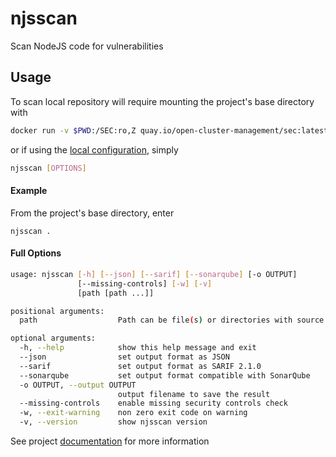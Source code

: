 # njsscan
Scan NodeJS code for vulnerabilities

## Usage
To scan local repository will require mounting the project's base directory with 
```bash
docker run -v $PWD:/SEC:ro,Z quay.io/open-cluster-management/sec:latest njsscan [OPTIONS]
```

or if using the [local configuration](../../README.md#local-configuration), simply
```bash
njsscan [OPTIONS]
```

#### Example
From the project's base directory, enter
```
njsscan .
```

#### Full Options
```bash
usage: njsscan [-h] [--json] [--sarif] [--sonarqube] [-o OUTPUT]
               [--missing-controls] [-w] [-v]
               [path [path ...]]

positional arguments:
  path                  Path can be file(s) or directories with source code

optional arguments:
  -h, --help            show this help message and exit
  --json                set output format as JSON
  --sarif               set output format as SARIF 2.1.0
  --sonarqube           set output format compatible with SonarQube
  -o OUTPUT, --output OUTPUT
                        output filename to save the result
  --missing-controls    enable missing security controls check
  -w, --exit-warning    non zero exit code on warning
  -v, --version         show njsscan version
```

See project [documentation](https://github.com/ajinabraham/njsscan/blob/master/README.md) for more information
